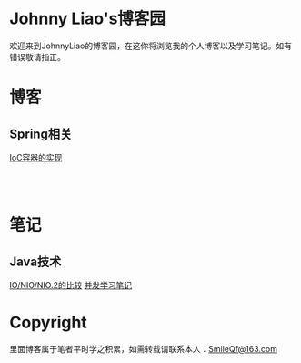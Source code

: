 # Johnny Liao's博客园
欢迎来到JohnnyLiao的博客园，在这你将浏览我的个人博客以及学习笔记。如有错误敬请指正。

# 博客

## Spring相关
[IoC容器的实现](article/IoC容器的实现.md)

<br><br>

# 笔记

## Java技术
[IO/NIO/NIO.2的比较](article/notes/IO_NIO_NIO.2的比较.md)
[并发学习笔记](article/notes/并发学习笔记.md)

# Copyright
里面博客属于笔者平时学之积累，如需转载请联系本人：[SmileQf@163.com](http://mail.163.com "跳转到163邮箱")
